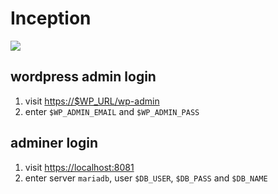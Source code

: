 # Inception
<a href="https://skillicons.dev">
<img src="https://skillicons.dev/icons?i=docker">
</a>

## wordpress admin login

1. visit [https://$WP_URL/wp-admin]()
2. enter `$WP_ADMIN_EMAIL` and `$WP_ADMIN_PASS`

## adminer login
1. visit [https://localhost:8081]()
2. enter server `mariadb`, user `$DB_USER`, `$DB_PASS` and `$DB_NAME`
